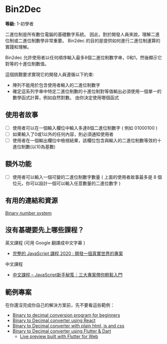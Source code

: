 # Bin2Dec

**等級:** 1-初學者

二進位制是所有數位電腦的基礎數字系統。 
因此，對於開發人員來說，理解二進位制或二進位制數學非常重要。 
Bin2dec 的目的是提供如何進行二進位制運算的實踐和理解。

Bin2dec 允許使用者以任何順序輸入最多8個二進位制數字串，0和1，然後顯示它對等的十進位制數值。

這個挑戰要求實現它的開發人員遵循以下約束:

-   陣列不能用於包含使用者輸入的二進位制數字
-   確定這系列字串中特定二進位制數的十進位制對等值輸出必須使用一個單一的數學函式計算，例如自然對數。 由你決定使用哪個函式

## 使用者故事

-   [ ] 使用者可以在一個輸入欄位中輸入多達8個二進位制數字 ( 例如 01000100 )
-   [ ] 如果輸入了0或1以外的任何內容，則必須通知使用者
-   [ ] 使用者在一個輸出欄位中檢視結果，該欄位包含與輸入的二進位制數等效的十進位制數(以10為基數)

## 額外功能

-   [ ] 使用者可以輸入一個可變的二進位制數字數量 ( 上面的使用者故事最多是 8 個位元，你可以設計一個可以輸入任意數量的二進位數字 ) 

## 有用的連結和資源

[Binary number system](https://en.wikipedia.org/wiki/Binary_number)

## 沒有基礎要先上哪些課程？

英文課程 (可用 Google 翻譯成中文字幕 )

- [完整的 JavaScript 課程 2020 : 開發一個真實世界的專案](https://softnshare.com/the-complete-javascript-course/)

中文課程

- [中文課程 – JavaScript新手秘笈｜三大專案帶你輕鬆入門]( https://softnshare.com/%e4%b8%ad%e6%96%87%e8%aa%b2%e7%a8%8b-javascript%e6%96%b0%e6%89%8b%e7%a7%98%e7%ac%88/)

## 範例專案

在你還沒完成你自己的解決方案前，先不要看這些範例：

-   [Binary to decimal conversion program for beginners](https://www.youtube.com/watch?v=YMIALQE26KQ)
-   [Binary to Decimal converter using React](https://github.com/email2vimalraj/Bin2Dec)
-   [Binary to Decimal converter with plain html, js and css](https://grfreire.github.io/Bin2Dec/)
-   [Binary to Decimal converter using Flutter & Dart](https://github.com/israelss/AppIdeasCollection/tree/master/Tier1/Bin2Dec)
    -   [Live preview built with Flutter for Web](https://bin2dec.web.app/#/)
